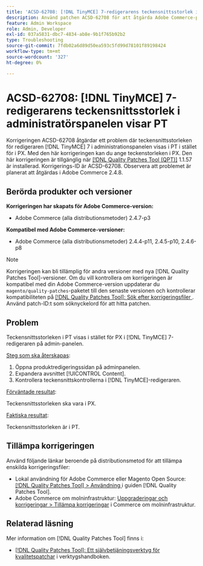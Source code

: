 ```yaml
---
title: 'ACSD-62708: [!DNL TinyMCE] 7-redigerarens teckensnittsstorlek i administratörspanelen visar PT'
description: Använd patchen ACSD-62708 för att åtgärda Adobe Commerce-problemet där  [!DNL TinyMCE]  7-redigerarens teckensnittsstorlek i administratören visar PT och inte PX. Nu kan du även ange teckenstorleken i PX i stället för PT.
feature: Admin Workspace
role: Admin, Developer
exl-id: 037a5831-dbc7-4834-ab8e-9b1f765b92b2
type: Troubleshooting
source-git-commit: 7fdb02a6d89d50ea593c5fd99d78101f89198424
workflow-type: tm+mt
source-wordcount: '327'
ht-degree: 0%

---
```


# ACSD-62708: [!DNL TinyMCE] 7-redigerarens teckensnittsstorlek i administratörspanelen visar PT

Korrigeringen ACSD-62708 åtgärdar ett problem där teckensnittsstorleken för redigeraren [!DNL TinyMCE] 7 i administrationspanelen visas i PT i stället för i PX. Med den här korrigeringen kan du ange teckenstorleken i PX. Den här korrigeringen är tillgänglig när [[!DNL Quality Patches Tool (QPT)]](/help/tools/quality-patches-tool/quality-patches-tool-to-self-serve-quality-patches.md) 1.1.57 är installerad. Korrigerings-ID är ACSD-62708. Observera att problemet är planerat att åtgärdas i Adobe Commerce 2.4.8.

## Berörda produkter och versioner

**Korrigeringen har skapats för Adobe Commerce-version:**

* Adobe Commerce (alla distributionsmetoder) 2.4.7-p3

**Kompatibel med Adobe Commerce-versioner:**

* Adobe Commerce (alla distributionsmetoder) 2.4.4-p11, 2.4.5-p10, 2.4.6-p8

>[!NOTE]
>
>Korrigeringen kan bli tillämplig för andra versioner med nya [!DNL Quality Patches Tool]-versioner. Om du vill kontrollera om korrigeringen är kompatibel med din Adobe Commerce-version uppdaterar du `magento/quality-patches`-paketet till den senaste versionen och kontrollerar kompatibiliteten på [[!DNL Quality Patches Tool]: Sök efter korrigeringsfiler ](https://experienceleague.adobe.com/tools/commerce-quality-patches/index.html). Använd patch-ID:t som söknyckelord för att hitta patchen.

## Problem

Teckensnittsstorleken i PT visas i stället för PX i [!DNL TinyMCE] 7-redigeraren på admin-panelen.

<u>Steg som ska återskapas</u>:

1. Öppna produktredigeringssidan på adminpanelen.
1. Expandera avsnittet [!UICONTROL Content].
1. Kontrollera teckensnittskontrollerna i [!DNL TinyMCE]-redigeraren.

<u>Förväntade resultat</u>:

Teckensnittsstorleken ska vara i PX.

<u>Faktiska resultat</u>:

Teckensnittsstorleken är i PT.

## Tillämpa korrigeringen

Använd följande länkar beroende på distributionsmetod för att tillämpa enskilda korrigeringsfiler:

* Lokal användning för Adobe Commerce eller Magento Open Source: [[!DNL Quality Patches Tool] > Användning ](/help/tools/quality-patches-tool/usage.md) i guiden [!DNL Quality Patches Tool].
* Adobe Commerce om molninfrastruktur: [Uppgraderingar och korrigeringar > Tillämpa korrigeringar](https://experienceleague.adobe.com/docs/commerce-cloud-service/user-guide/develop/upgrade/apply-patches.html) i Commerce om molninfrastruktur.

## Relaterad läsning

Mer information om [!DNL Quality Patches Tool] finns i:

* [[!DNL Quality Patches Tool]: Ett självbetjäningsverktyg för kvalitetspatchar](/help/tools/quality-patches-tool/quality-patches-tool-to-self-serve-quality-patches.md) i verktygshandboken.
